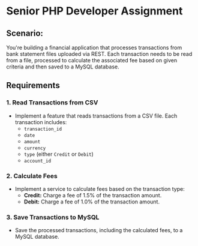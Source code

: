 # Senior PHP Developer Assignment

## Scenario:
You're building a financial application that processes transactions from bank statement files uploaded via REST. 
Each transaction needs to be read from a file, processed to calculate the associated fee based on given criteria and then saved to a MySQL database.

## Requirements

### 1. Read Transactions from CSV

- Implement a feature that reads transactions from a CSV file. Each transaction includes:
  - `transaction_id`
  - `date`
  - `amount`
  - `currency`
  - `type` (either `Credit` or `Debit`)
  - `account_id`

### 2. Calculate Fees

- Implement a service to calculate fees based on the transaction type:
  - **Credit:** Charge a fee of 1.5% of the transaction amount.
  - **Debit:** Charge a fee of 1.0% of the transaction amount.

### 3. Save Transactions to MySQL

- Save the processed transactions, including the calculated fees, to a MySQL database.
